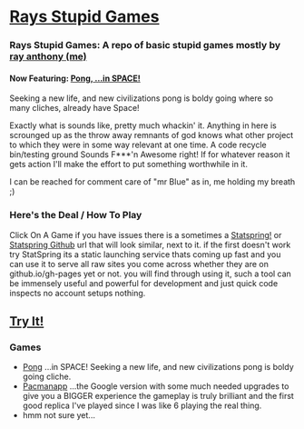 [Rays Stupid Games](http://playingwithmyself.github.io)
=======================================================

### Rays Stupid Games: A repo of basic stupid games mostly by [ray anthony (me)](@rayantony)

#### Now Featuring: [Pong, ...in SPACE!](http://playingwithmyself.github.io/games/pong.html) 
Seeking a new life, and new civilizations pong is boldy going where so many cliches, already have Space!

Exactly what is sounds like, pretty much whackin' it. Anything in here is scrounged up as the throw away remnants of god knows what other project to which they were in some way relevant at one time. A code recycle bin/testing ground Sounds F***'n Awesome right! If for whatever reason it gets action I'll make the effort to put something worthwhile in it. 

I can be reached for comment care of "mr Blue" as in, me holding my breath ;) 

### Here's the Deal / How To Play 
Click On A Game if you have issues there is a sometimes a [Statspring!](http://statspring.com/) or [Statspring  Github](http://statspring.github.io) url that will look similar, next to it. if the first doesn't work try StatSpring its a static launching service thats coming up fast and you can use it to serve all raw sites you come across whether they are on github.io/gh-pages yet or not. you will find through using it, such a tool can be immensely useful and powerful for development and just quick code inspects no account setups nothing. 

## [Try It!](http://statspring.com/?http://raw.githubusercontent.com/playingwithmyself/playingwithmyself.github.io/gh-pages/games/pong.html)

### Games
* [Pong](#/ponginspace.html) ...in SPACE! Seeking a new life, and new civilizations pong is boldy going cliche.
* [Pacmanapp](http://pacmanapp.com/) ...the Google version with some much needed upgrades to give you a BIGGER experience the gameplay is truly brilliant and the first good replica I've played since I was like 6 playing the real thing.
* hmm not sure yet...
